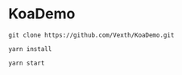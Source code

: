 # KoaDemo

``` git clone https://github.com/Vexth/KoaDemo.git ```

``` yarn install ```

``` yarn start ```

